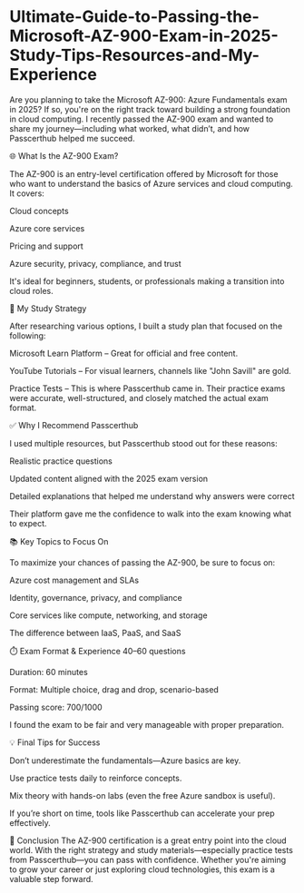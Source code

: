 # Ultimate-Guide-to-Passing-the-Microsoft-AZ-900-Exam-in-2025-Study-Tips-Resources-and-My-Experience

Are you planning to take the Microsoft AZ-900: Azure Fundamentals exam in 2025? If so, you're on the right track toward building a strong foundation in cloud computing. I recently passed the AZ-900 exam and wanted to share my journey—including what worked, what didn’t, and how Passcerthub helped me succeed.

🌐 What Is the AZ-900 Exam?

The AZ-900 is an entry-level certification offered by Microsoft for those who want to understand the basics of Azure services and cloud computing. It covers:

Cloud concepts

Azure core services

Pricing and support

Azure security, privacy, compliance, and trust

It's ideal for beginners, students, or professionals making a transition into cloud roles.

🧠 My Study Strategy

After researching various options, I built a study plan that focused on the following:

Microsoft Learn Platform – Great for official and free content.

YouTube Tutorials – For visual learners, channels like "John Savill" are gold.

Practice Tests – This is where Passcerthub came in. Their practice exams were accurate, well-structured, and closely matched the actual exam format.

✅ Why I Recommend Passcerthub

I used multiple resources, but Passcerthub stood out for these reasons:

Realistic practice questions

Updated content aligned with the 2025 exam version

Detailed explanations that helped me understand why answers were correct

Their platform gave me the confidence to walk into the exam knowing what to expect.

📚 Key Topics to Focus On

To maximize your chances of passing the AZ-900, be sure to focus on:

Azure cost management and SLAs

Identity, governance, privacy, and compliance

Core services like compute, networking, and storage

The difference between IaaS, PaaS, and SaaS

⏱️ Exam Format & Experience
40–60 questions

Duration: 60 minutes

Format: Multiple choice, drag and drop, scenario-based

Passing score: 700/1000

I found the exam to be fair and very manageable with proper preparation.

💡 Final Tips for Success

Don’t underestimate the fundamentals—Azure basics are key.

Use practice tests daily to reinforce concepts.

Mix theory with hands-on labs (even the free Azure sandbox is useful).

If you’re short on time, tools like Passcerthub can accelerate your prep effectively.

🎯 Conclusion
The AZ-900 certification is a great entry point into the cloud world. With the right strategy and study materials—especially practice tests from Passcerthub—you can pass with confidence. Whether you're aiming to grow your career or just exploring cloud technologies, this exam is a valuable step forward.

